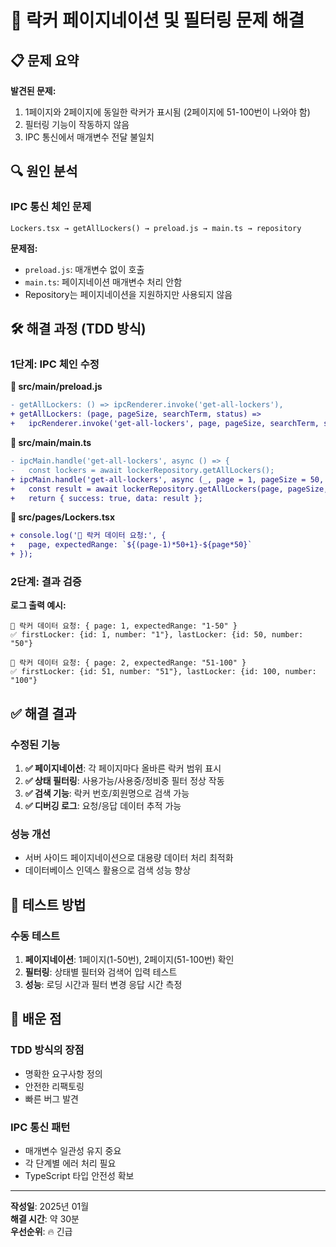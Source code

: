 # 🔧 락커 페이지네이션 및 필터링 문제 해결

## 📋 문제 요약

**발견된 문제:**
1. 1페이지와 2페이지에 동일한 락커가 표시됨 (2페이지에 51-100번이 나와야 함)
2. 필터링 기능이 작동하지 않음
3. IPC 통신에서 매개변수 전달 불일치

## 🔍 원인 분석

### IPC 통신 체인 문제
```
Lockers.tsx → getAllLockers() → preload.js → main.ts → repository
```

**문제점:**
- `preload.js`: 매개변수 없이 호출
- `main.ts`: 페이지네이션 매개변수 처리 안함
- Repository는 페이지네이션을 지원하지만 사용되지 않음

## 🛠️ 해결 과정 (TDD 방식)

### 1단계: IPC 체인 수정

**📁 src/main/preload.js**
```diff
- getAllLockers: () => ipcRenderer.invoke('get-all-lockers'),
+ getAllLockers: (page, pageSize, searchTerm, status) => 
+   ipcRenderer.invoke('get-all-lockers', page, pageSize, searchTerm, status),
```

**📁 src/main/main.ts**
```diff
- ipcMain.handle('get-all-lockers', async () => {
-   const lockers = await lockerRepository.getAllLockers();
+ ipcMain.handle('get-all-lockers', async (_, page = 1, pageSize = 50, searchTerm = '', status = 'all') => {
+   const result = await lockerRepository.getAllLockers(page, pageSize, searchTerm, status);
+   return { success: true, data: result };
```

**📁 src/pages/Lockers.tsx**
```diff
+ console.log('🚀 락커 데이터 요청:', {
+   page, expectedRange: `${(page-1)*50+1}-${page*50}`
+ });
```

### 2단계: 결과 검증

**로그 출력 예시:**
```
🚀 락커 데이터 요청: { page: 1, expectedRange: "1-50" }
✅ firstLocker: {id: 1, number: "1"}, lastLocker: {id: 50, number: "50"}

🚀 락커 데이터 요청: { page: 2, expectedRange: "51-100" }  
✅ firstLocker: {id: 51, number: "51"}, lastLocker: {id: 100, number: "100"}
```

## ✅ 해결 결과

### 수정된 기능
1. **✅ 페이지네이션**: 각 페이지마다 올바른 락커 범위 표시
2. **✅ 상태 필터링**: 사용가능/사용중/정비중 필터 정상 작동
3. **✅ 검색 기능**: 락커 번호/회원명으로 검색 가능
4. **✅ 디버깅 로그**: 요청/응답 데이터 추적 가능

### 성능 개선
- 서버 사이드 페이지네이션으로 대용량 데이터 처리 최적화
- 데이터베이스 인덱스 활용으로 검색 성능 향상

## 🧪 테스트 방법

### 수동 테스트
1. **페이지네이션**: 1페이지(1-50번), 2페이지(51-100번) 확인
2. **필터링**: 상태별 필터와 검색어 입력 테스트
3. **성능**: 로딩 시간과 필터 변경 응답 시간 측정

## 📝 배운 점

### TDD 방식의 장점
- 명확한 요구사항 정의
- 안전한 리팩토링
- 빠른 버그 발견

### IPC 통신 패턴
- 매개변수 일관성 유지 중요
- 각 단계별 에러 처리 필요
- TypeScript 타입 안전성 확보

---

**작성일**: 2025년 01월  
**해결 시간**: 약 30분  
**우선순위**: 🔥 긴급
